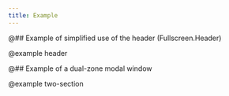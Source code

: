 ```yaml
---
title: Example
---
```


@## Example of simplified use of the header (Fullscreen.Header)

@example header

@## Example of a dual-zone modal window

@example two-section
